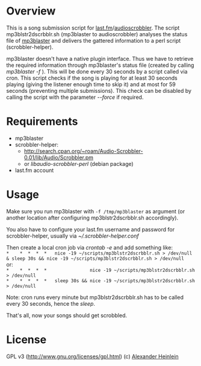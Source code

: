 # Overview
This is a song submission script for [last.fm](http://last.fm)/[audioscrobbler](http://audioscrobbler.net). The script
mp3blstr2dscrbblr.sh (mp3blaster to audioscrobbler) analyses the status file
of [mp3blaster](http://mp3blaster.sourceforge.net/) and delivers the gattered information to a perl script
(scrobbler-helper).

mp3blaster doesn't have a native plugin interface. Thus we have to retrieve
the required information through mp3blaster's status file (created by
calling *mp3blaster -f <file>*). This will be done every 30 seconds by a
script called via cron. This script checks if the song is playing for at
least 30 seconds playing (giving the listener enough time to skip it) and at
most for 59 seconds (preventing multiple submissions). This check can be
disabled by calling the script with the parameter *--force* if required.

# Requirements
- mp3blaster
- scrobbler-helper:
  - http://search.cpan.org/~roam/Audio-Scrobbler-0.01/lib/Audio/Scrobbler.pm
  - or *libaudio-scrobbler-perl* (debian package)
- last.fm account

# Usage
Make sure you run mp3blaster with `-f /tmp/mp3blaster` as argument (or
another location after configuring mp3blstr2dscrbblr.sh accordingly).

You also have to configure your last.fm username and password for
scrobbler-helper, usually via *~/.scrobbler-helper.conf*

Then create a local cron job via *crontab -e* and add something like:  
`*    *  *  *  *   nice -19 ~/scripts/mp3blstr2dscrbblr.sh > /dev/null & sleep 30s && nice -19 ~/scripts/mp3blstr2dscrbblr.sh > /dev/null`  
or:  
`*    *  *  *  *                nice -19 ~/scripts/mp3blstr2dscrbblr.sh > /dev/null`  
`*    *  *  *  *   sleep 30s && nice -19 ~/scripts/mp3blstr2dscrbblr.sh > /dev/null`

Note: cron runs every minute but mp3blstr2dscrbblr.sh has to be called every
30 seconds, hence the *sleep*.

That's all, now your songs should get scrobbled.

# License   
GPL v3 (http://www.gnu.org/licenses/gpl.html)
(c) [Alexander Heinlein](http://choerbaert.org)

